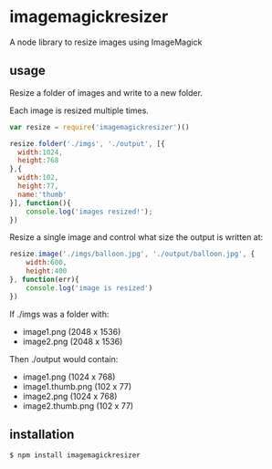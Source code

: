 imagemagickresizer
==================

A node library to resize images using ImageMagick

## usage

Resize a folder of images and write to a new folder.

Each image is resized multiple times.

```js
var resize = require('imagemagickresizer')()

resize.folder('./imgs', './output', [{
  width:1024,
  height:768
},{
  width:102,
  height:77,
  name:'thumb'
}], function(){
	console.log('images resized!');
})
```

Resize a single image and control what size the output is written at:

```js
resize.image('./imgs/balloon.jpg', './output/balloon.jpg', {
	width:600,
	height:400
}, function(err){
	console.log('image is resized')
})
```

If ./imgs was a folder with:

 * image1.png (2048 x 1536)
 * image2.png (2048 x 1536)

Then ./output would contain:

 * image1.png (1024 x 768)
 * image1.thumb.png (102 x 77)
 * image2.png (1024 x 768)
 * image2.thumb.png (102 x 77)

## installation

```
$ npm install imagemagickresizer
```